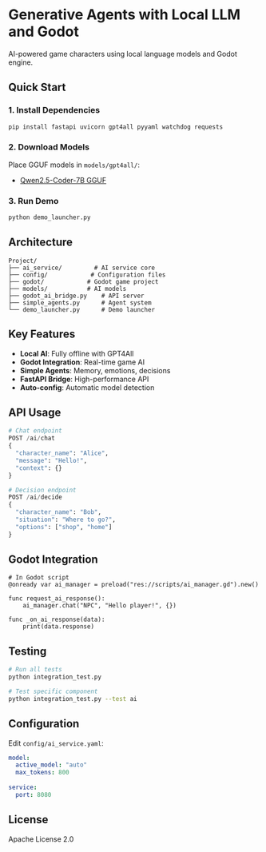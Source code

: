 # Generative Agents with Local LLM and Godot

AI-powered game characters using local language models and Godot engine.

## Quick Start

### 1. Install Dependencies
```bash
pip install fastapi uvicorn gpt4all pyyaml watchdog requests
```

### 2. Download Models
Place GGUF models in `models/gpt4all/`:
- [Qwen2.5-Coder-7B GGUF](https://huggingface.co/Qwen/Qwen2.5-Coder-7B-Instruct-GGUF)

### 3. Run Demo
```bash
python demo_launcher.py
```

## Architecture

```
Project/
├── ai_service/         # AI service core
├── config/            # Configuration files  
├── godot/            # Godot game project
├── models/           # AI models
├── godot_ai_bridge.py    # API server
├── simple_agents.py      # Agent system
└── demo_launcher.py      # Demo launcher
```

## Key Features

- **Local AI**: Fully offline with GPT4All
- **Godot Integration**: Real-time game AI
- **Simple Agents**: Memory, emotions, decisions
- **FastAPI Bridge**: High-performance API
- **Auto-config**: Automatic model detection

## API Usage

```python
# Chat endpoint
POST /ai/chat
{
  "character_name": "Alice",
  "message": "Hello!",
  "context": {}
}

# Decision endpoint  
POST /ai/decide
{
  "character_name": "Bob",
  "situation": "Where to go?",
  "options": ["shop", "home"]
}
```

## Godot Integration

```gdscript
# In Godot script
@onready var ai_manager = preload("res://scripts/ai_manager.gd").new()

func request_ai_response():
    ai_manager.chat("NPC", "Hello player!", {})
    
func _on_ai_response(data):
    print(data.response)
```

## Testing

```bash
# Run all tests
python integration_test.py

# Test specific component
python integration_test.py --test ai
```

## Configuration

Edit `config/ai_service.yaml`:

```yaml
model:
  active_model: "auto"
  max_tokens: 800
  
service:
  port: 8080
```

## License

Apache License 2.0
